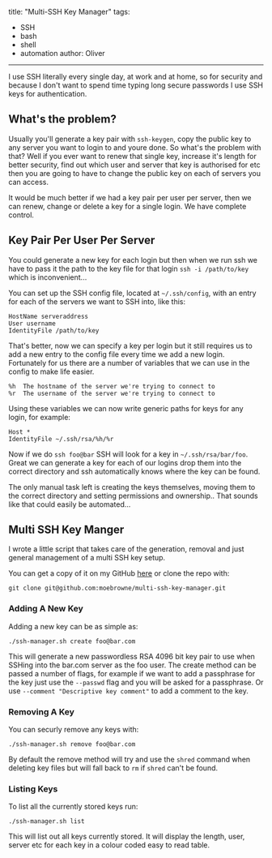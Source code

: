 title: "Multi-SSH Key Manager"
tags:
- SSH
- bash
- shell
- automation
author: Oliver
---

I use SSH literally every single day, at work and at home, so for security and because I don't want to spend time typing long secure passwords I use SSH keys for authentication.

## What's the problem?

Usually you'll generate a key pair with `ssh-keygen`, copy the public key to any server you want to login to and youre done.
So what's the problem with that? Well if you ever want to renew that single key, increase it's length for better security, find out which user and server that key is authorised for etc then you are going to have to change the public key on each of servers you can access.

It would be much better if we had a key pair per user per server, then we can renew, change or delete a key for a single login. We have complete control.

<!-- more -->

## Key Pair Per User Per Server

You could generate a new key for each login but then when we run ssh we have to pass it the path to the key file for that login `ssh -i /path/to/key` which is inconvenient...

You can set up the SSH config file, located at `~/.ssh/config`, with an entry for each of the servers we want to SSH into, like this:

    HostName serveraddress
    User username
    IdentityFile /path/to/key

That's better, now we can specify a key per login but it still requires us to add a new entry to the config file every time we add a new login. Fortunately for us there are a number of variables that we can use in the config to make life easier.

    %h	The hostname of the server we're trying to connect to
    %r	The username of the server we're trying to connect to

Using these variables we can now write generic paths for keys for any login, for example:

    Host *
    IdentityFile ~/.ssh/rsa/%h/%r

Now if we do `ssh foo@bar` SSH will look for a key in `~/.ssh/rsa/bar/foo`. Great we can generate a key for each of our logins drop them into the correct directory and ssh automatically knows where the key can be found.

The only manual task left is creating the keys themselves, moving them to the correct directory and setting permissions and ownership.. That sounds like that could easily be automated...

## Multi SSH Key Manger

I wrote a little script that takes care of the generation, removal and just general management of a multi SSH key setup.

You can get a copy of it on my GitHub [here](https://github.com/moebrowne/multi-ssh-key-manager) or clone the repo with:

    git clone git@github.com:moebrowne/multi-ssh-key-manager.git

### Adding A New Key

Adding a new key can be as simple as:

    ./ssh-manager.sh create foo@bar.com

This will generate a new passwordless RSA 4096 bit key pair to use when SSHing into the bar.com server as the foo user.
The create method can be passed a number of flags, for example if we want to add a passphrase for the key just use the `--passwd` flag and you will be asked for a passphrase. Or use `--comment "Descriptive key comment"` to add a comment to the key.

### Removing A Key

You can securly remove any keys with:

    ./ssh-manager.sh remove foo@bar.com

By default the remove method will try and use the `shred` command when deleting key files but will fall back to `rm` if `shred` can't be found.

### Listing Keys

To list all the currently stored keys run:

    ./ssh-manager.sh list

This will list out all keys currently stored. It will display the length, user, server etc for each key in a colour coded easy to read table. 

